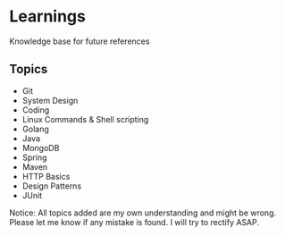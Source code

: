 # Learnings

Knowledge base for future references

## Topics

* Git
* System Design
* Coding
* Linux Commands & Shell scripting
* Golang
* Java
* MongoDB
* Spring
* Maven
* HTTP Basics
* Design Patterns
* JUnit

Notice: All topics added are my own understanding and might be wrong. Please let me know if any mistake is found. I will try to rectify ASAP.
